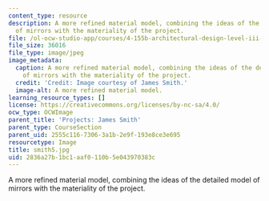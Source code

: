```yaml
---
content_type: resource
description: A more refined material model, combining the ideas of the detailed model
  of mirrors with the materiality of the project.
file: /ol-ocw-studio-app/courses/4-155b-architectural-design-level-iii-a-student-center-for-mit-fall-2004/2836a27b1bc1aaf0110b5e043970383c_smith5.jpg
file_size: 36016
file_type: image/jpeg
image_metadata:
  caption: A more refined material model, combining the ideas of the detailed model
    of mirrors with the materiality of the project.
  credit: 'Credit: Image courtesy of James Smith.'
  image-alt: A more refined material model.
learning_resource_types: []
license: https://creativecommons.org/licenses/by-nc-sa/4.0/
ocw_type: OCWImage
parent_title: 'Projects: James Smith'
parent_type: CourseSection
parent_uid: 2555c116-7306-3a1b-2e9f-193e8ce3e695
resourcetype: Image
title: smith5.jpg
uid: 2836a27b-1bc1-aaf0-110b-5e043970383c
---
```

A more refined material model, combining the ideas of the detailed model of mirrors with the materiality of the project.